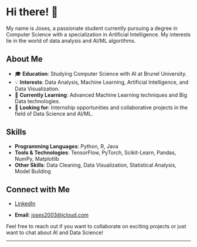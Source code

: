 # Hi there! 👋

My name is Joses, a passionate student currently pursuing a degree in Computer Science with a specialization in Artificial Intelligence.
My interests lie in the world of data analysis and AI/ML algorithms.

## About Me

- 🎓 **Education**: Studying Computer Science with AI at Brunel University.
- 💡 **Interests**: Data Analysis, Machine Learning, Artificial Intelligence, and Data Visualization.
- 🌱 **Currently Learning**: Advanced Machine Learning techniques and Big Data technologies.
- 💼 **Looking for**: Internship opportunities and collaborative projects in the field of Data Science and AI/ML.

## Skills

- **Programming Languages**: Python, R, Java
- **Tools & Technologies**: TensorFlow, PyTorch, Scikit-Learn, Pandas, NumPy, Matplotlib
- **Other Skills**: Data Cleaning, Data Visualization, Statistical Analysis, Model Building

## Connect with Me

- [LinkedIn](https://www.linkedin.com/in/joses-robert-17813327a/)

- **Email**: joses2003@icloud.com

Feel free to reach out if you want to collaborate on exciting projects or just want to chat about AI and Data Science!

---


<!---
joro243/joro243 is a ✨ special ✨ repository because its `README.md` (this file) appears on your GitHub profile.
You can click the Preview link to take a look at your changes.
--->
